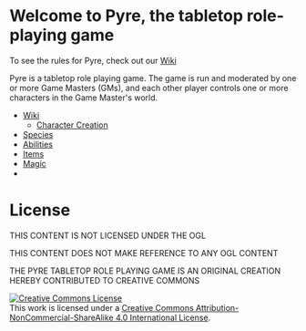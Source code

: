 # Welcome to Pyre, the tabletop role-playing game

To see the rules for Pyre, check out our [Wiki](https://github.com/pirskwared/pyre-ttrpg/wiki)

Pyre is a tabletop role playing game. The game is run and moderated by one or more Game Masters (GMs), and each other player controls one or more characters in the Game Master's world.

- [Wiki](/Wiki)
  - [Character Creation](/Rules/CharacterCreation.md)
- [Species](/Species)
- [Abilities](/Abilities)
- [Items](/Items)
- [Magic](/Magic)
- 

# License

THIS CONTENT IS NOT LICENSED UNDER THE OGL

THIS CONTENT DOES NOT MAKE REFERENCE TO ANY OGL CONTENT

THE PYRE TABLETOP ROLE PLAYING GAME IS AN ORIGINAL CREATION HEREBY CONTRIBUTED TO CREATIVE COMMONS

<a rel="license" href="http://creativecommons.org/licenses/by-nc-sa/4.0/"><img alt="Creative Commons License" style="border-width:0" src="https://i.creativecommons.org/l/by-nc-sa/4.0/88x31.png" /></a><br />This work is licensed under a <a rel="license" href="http://creativecommons.org/licenses/by-nc-sa/4.0/">Creative Commons Attribution-NonCommercial-ShareAlike 4.0 International License</a>.
